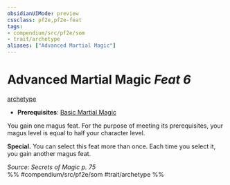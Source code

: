 ```yaml
---
obsidianUIMode: preview
cssclass: pf2e,pf2e-feat
tags:
- compendium/src/pf2e/som
- trait/archetype
aliases: ["Advanced Martial Magic"]
---
```

# Advanced Martial Magic  *Feat 6*  
[archetype](archetype.md "Archetype Feat Trait")  

- **Prerequisites**: [Basic Martial Magic](basic-martial-magic-som.md)

You gain one magus feat. For the purpose of meeting its prerequisites, your magus level is equal to half your character level.

**Special.** You can select this feat more than once. Each time you select it, you gain another magus feat.

*Source: Secrets of Magic p. 75*  
%% #compendium/src/pf2e/som #trait/archetype %%